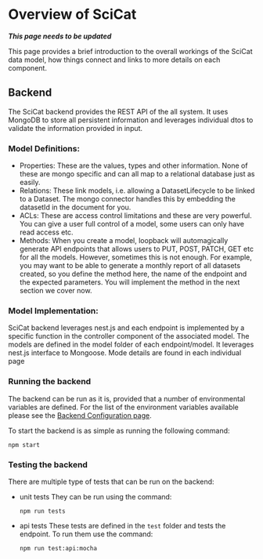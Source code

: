 # Overview of SciCat

___This page needs to be updated___

This page provides a brief introduction to the overall workings of the SciCat data model, how things connect and links to more details on each component.

## Backend

The SciCat backend provides the REST API of the all system. It uses MongoDB to store all persistent information and leverages individual dtos to validate the information provided in input.

### Model Definitions:

* Properties: These are the values, types and other information. None of these are mongo specific and can all map to a relational database just as easily.
* Relations: These link models, i.e. allowing a DatasetLifecycle to be linked to a Dataset. The mongo connector handles this by embedding the datasetId in the document for you.
* ACLs: These are access control limitations and these are very powerful. You can give a user full control of a model, some users can only have read access etc.
* Methods: When you create a model, loopback will automagically generate API endpoints that allows users to PUT, POST, PATCH, GET etc for all the models. However, sometimes this is not enough. For example, you may want to be able to generate a monthly report of all datasets created, so you define the method here, the name of the endpoint and the expected parameters. You will implement the method in the next section we cover now.

### Model Implementation:

SciCat backend leverages nest.js and each endpoint is implemented by a specific function in the controller component of the associated model.
The models are defined in the model folder of each endpoint/model.
It leverages nest.js interface to Mongoose.
Mode details are found in each individual page

### Running the backend

The backend can be run as it is, provided that a number of environmental variables are defined.
For the list of the environment variables available please see the [Backend Configuration page](backend/configuration.md).

To start the backend is as simple as running the following command:
```
npm start
```

### Testing the backend
There are multiple type of tests that can be run on the backend:
- unit tests
  They can be run using the command:
  ```
  npm run tests
  ```
- api tests
  These tests are defined in the `test` folder and tests the endpoint.
  To run them use the command:
  ```
  npm run test:api:mocha
  ```
